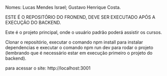 Nomes: Lucas Mendes Israel;
Gustavo Henrique Costa.

ESTE É O REPOSITÓRIO DO FRONEND, DEVE SER EXECUTADO APÓS A EXECUÇÃO DO BACKEND.

Este é o projeto principal, onde o usuário padrão poderá assistir os cursos.

Clonar o repositório, executar o comando npm install para instalar dependencias e executar o comando npm run dev para rodar o projeto (lembrando que é necessário estar em execução primeiro o projeto do backend).

para acessar o site: http://localhost:3001
